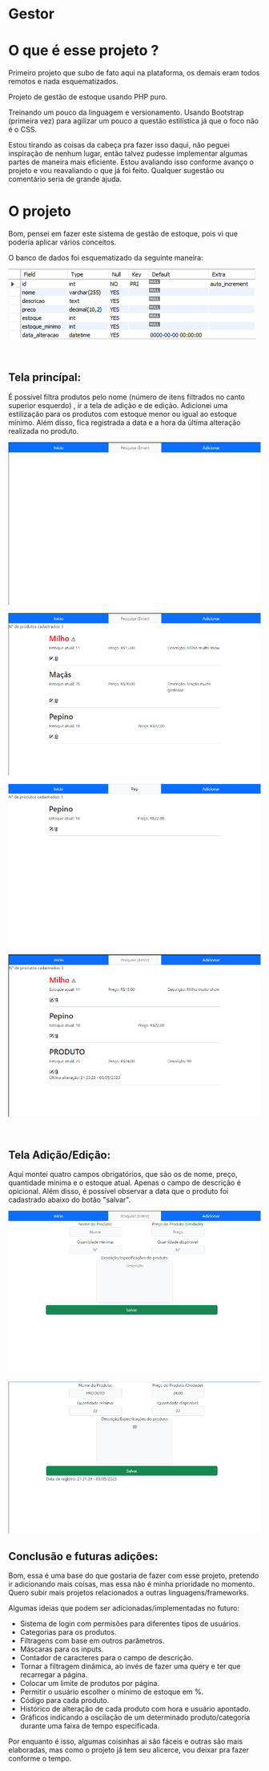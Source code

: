# Gestor
<h1> O que é esse projeto ? </h1>

<p>Primeiro projeto que subo de fato aqui na plataforma, os demais eram todos remotos e nada esquematizados.</p>
<p> Projeto de gestão de estoque usando PHP puro.</p>

<p>Treinando um pouco da linguagem e versionamento. 
Usando Bootstrap (primeira vez) para agilizar um pouco a questão estilística já que o foco não é o CSS.</p>

<p>Estou tirando as coisas da cabeça pra fazer isso daqui, não peguei inspiração de nenhum lugar, então talvez pudesse implementar algumas partes de maneira mais eficiente. Estou avaliando isso conforme avanço o projeto e vou reavaliando o que já foi feito. Qualquer sugestão ou comentário seria de grande ajuda.</p>

<h1>O projeto</h1>
<p>Bom, pensei em fazer este sistema de gestão de estoque, pois vi que poderia aplicar vários conceitos.</p>
<p>O banco de dados foi esquematizado da seguinte maneira:</p>

![Banco de Dados](imagensreadme/BancoDeDados.png)

<br>
<h2>Tela princípal:</h2>
<p>É possível filtra produtos pelo nome (número de itens filtrados no canto superior esquerdo) , ir a tela de adição e de edição. Adicionei uma estilização para os produtos com estoque menor ou igual ao estoque mínimo. Além disso, fica registrada a data e a hora da última alteração realizada no produto.</p>

![TelaPrincipal 1](imagensreadme/TelaPrincipal.png) 

![TelaPrincipal 2](imagensreadme/TelaPrincipal2.png)

![TelaPrincipal 3](imagensreadme/TelaPrincipal3.png)

![TelaPrincipal 4](imagensreadme/TelaPrincipal4.png)

<br>
<h2>Tela Adição/Edição:</h2>
<p>Aqui montei quatro campos obrigatórios, que são os de nome, preço, quantidade mínima e o estoque atual. Apenas o campo de descrição é opicional. Além disso, é possível observar a data que o produto foi cadastrado abaixo do botão "salvar".</p>

![TelaAddEdit](imagensreadme/TelaAdicaoeEdicao.png)

![TelaAddEdit2](imagensreadme/TelaAdicaoeEdicao2.png)

<h2>Conclusão e futuras adições:</h2>
<p>Bom, essa é uma base do que gostaria de fazer com esse projeto, pretendo ir adicionando mais coisas, mas essa não é minha prioridade no momento. Quero subir mais projetos relacionados a outras linguagens/frameworks.</p>

<p>Algumas ideias que podem ser adicionadas/implementadas no futuro:</p>

<ul>
<li>Sistema de login com permisões para diferentes tipos de usuários.</li>
<li>Categorias para os produtos.</li>
<li>Filtragens com base em outros parâmetros.</li>
<li>Máscaras para os inputs.</li>
<li>Contador de caracteres para o campo de descrição.</li>
<li>Tornar a filtragem dinâmica, ao invés de fazer uma query e ter que recarregar a página.</li>
<li>Colocar um limite de produtos por página. </li>
<li>Permitir o usuário escolher o mínimo de estoque em %.</li>
<li>Código para cada produto.</li>
<li>Histórico de alteração de cada produto com hora e usuário apontado.</li>
<li>Gráficos indicando a oscilação de um determinado produto/categoria durante uma faixa de tempo especificada.</li>
</ul>

<p>Por enquanto é isso, algumas coisinhas ai são fáceis e outras são mais elaboradas, mas como o projeto já tem seu alicerce, vou deixar pra fazer conforme o tempo.<p>
